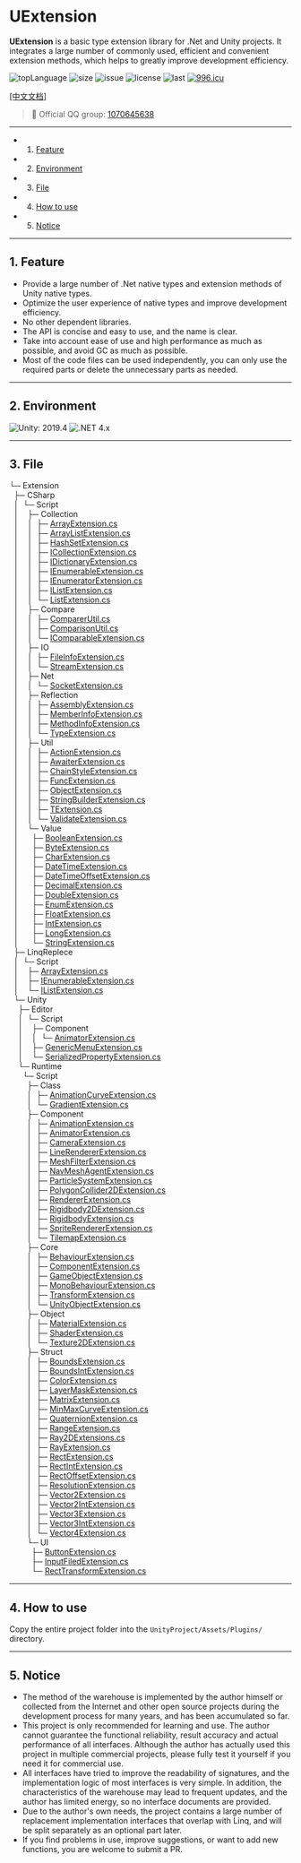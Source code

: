 # UExtension

**UExtension** is a basic type extension library for .Net and Unity projects. It integrates a large number of commonly used, efficient and convenient extension methods, which helps to greatly improve development efficiency.

![topLanguage](https://img.shields.io/github/languages/top/ls9512/UExtension)
![size](https://img.shields.io/github/languages/code-size/ls9512/UExtension)
![issue](https://img.shields.io/github/issues/ls9512/UExtension)
![license](https://img.shields.io/github/license/ls9512/UExtension)
![last](https://img.shields.io/github/last-commit/ls9512/UExtension)
[![996.icu](https://img.shields.io/badge/link-996.icu-red.svg)](https://996.icu)

[[中文文档]](README_CN.md)

> 🐧 Official QQ group: [1070645638](https://jq.qq.com/?_wv=1027&k=ezkLnUln)

***

<!-- vscode-markdown-toc -->
* 1. [Feature](#Feature)
* 2. [Environment](#Environment)
* 3. [File](#File)
* 4. [How to use](#Howtouse)
* 5. [Notice](#Notice)

<!-- vscode-markdown-toc-config
	numbering=true
	autoSave=true
	/vscode-markdown-toc-config -->
<!-- /vscode-markdown-toc -->

***

##  1. <a name='Feature'></a>Feature
* Provide a large number of .Net native types and extension methods of Unity native types.
* Optimize the user experience of native types and improve development efficiency.
* No other dependent libraries.
* The API is concise and easy to use, and the name is clear.
* Take into account ease of use and high performance as much as possible, and avoid GC as much as possible.
* Most of the code files can be used independently, you can only use the required parts or delete the unnecessary parts as needed.

***

##  2. <a name='Environment'></a>Environment
![Unity: 2019.4](https://img.shields.io/badge/Unity-2019.4+-blue) 
![.NET 4.x](https://img.shields.io/badge/.NET-4.x-blue) 

***

##  3. <a name='File'></a>File
<!-- File Tree Generator auto create start -->  
└─ Extension  
&nbsp;&nbsp;├─ CSharp  
&nbsp;&nbsp;│&nbsp;&nbsp;└─ Script  
&nbsp;&nbsp;│&nbsp;&nbsp;&nbsp;&nbsp;├─ Collection  
&nbsp;&nbsp;│&nbsp;&nbsp;&nbsp;&nbsp;│&nbsp;&nbsp;├─ [ArrayExtension.cs](https://github.com/ls9512/UExtension/blob/master/CSharp/Script/Collection/ArrayExtension.cs)  
&nbsp;&nbsp;│&nbsp;&nbsp;&nbsp;&nbsp;│&nbsp;&nbsp;├─ [ArrayListExtension.cs](https://github.com/ls9512/UExtension/blob/master/CSharp/Script/Collection/ArrayListExtension.cs)  
&nbsp;&nbsp;│&nbsp;&nbsp;&nbsp;&nbsp;│&nbsp;&nbsp;├─ [HashSetExtension.cs](https://github.com/ls9512/UExtension/blob/master/CSharp/Script/Collection/HashSetExtension.cs)  
&nbsp;&nbsp;│&nbsp;&nbsp;&nbsp;&nbsp;│&nbsp;&nbsp;├─ [ICollectionExtension.cs](https://github.com/ls9512/UExtension/blob/master/CSharp/Script/Collection/ICollectionExtension.cs)  
&nbsp;&nbsp;│&nbsp;&nbsp;&nbsp;&nbsp;│&nbsp;&nbsp;├─ [IDictionaryExtension.cs](https://github.com/ls9512/UExtension/blob/master/CSharp/Script/Collection/IDictionaryExtension.cs)  
&nbsp;&nbsp;│&nbsp;&nbsp;&nbsp;&nbsp;│&nbsp;&nbsp;├─ [IEnumerableExtension.cs](https://github.com/ls9512/UExtension/blob/master/CSharp/Script/Collection/IEnumerableExtension.cs)  
&nbsp;&nbsp;│&nbsp;&nbsp;&nbsp;&nbsp;│&nbsp;&nbsp;├─ [IEnumeratorExtension.cs](https://github.com/ls9512/UExtension/blob/master/CSharp/Script/Collection/IEnumeratorExtension.cs)  
&nbsp;&nbsp;│&nbsp;&nbsp;&nbsp;&nbsp;│&nbsp;&nbsp;├─ [IListExtension.cs](https://github.com/ls9512/UExtension/blob/master/CSharp/Script/Collection/IListExtension.cs)  
&nbsp;&nbsp;│&nbsp;&nbsp;&nbsp;&nbsp;│&nbsp;&nbsp;└─ [ListExtension.cs](https://github.com/ls9512/UExtension/blob/master/CSharp/Script/Collection/ListExtension.cs)  
&nbsp;&nbsp;│&nbsp;&nbsp;&nbsp;&nbsp;├─ Compare  
&nbsp;&nbsp;│&nbsp;&nbsp;&nbsp;&nbsp;│&nbsp;&nbsp;├─ [ComparerUtil.cs](https://github.com/ls9512/UExtension/blob/master/CSharp/Script/Compare/ComparerUtil.cs)  
&nbsp;&nbsp;│&nbsp;&nbsp;&nbsp;&nbsp;│&nbsp;&nbsp;├─ [ComparisonUtil.cs](https://github.com/ls9512/UExtension/blob/master/CSharp/Script/Compare/ComparisonUtil.cs)  
&nbsp;&nbsp;│&nbsp;&nbsp;&nbsp;&nbsp;│&nbsp;&nbsp;└─ [IComparableExtension.cs](https://github.com/ls9512/UExtension/blob/master/CSharp/Script/Compare/IComparableExtension.cs)  
&nbsp;&nbsp;│&nbsp;&nbsp;&nbsp;&nbsp;├─ IO  
&nbsp;&nbsp;│&nbsp;&nbsp;&nbsp;&nbsp;│&nbsp;&nbsp;├─ [FileInfoExtension.cs](https://github.com/ls9512/UExtension/blob/master/CSharp/Script/IO/FileInfoExtension.cs)  
&nbsp;&nbsp;│&nbsp;&nbsp;&nbsp;&nbsp;│&nbsp;&nbsp;└─ [StreamExtension.cs](https://github.com/ls9512/UExtension/blob/master/CSharp/Script/IO/StreamExtension.cs)  
&nbsp;&nbsp;│&nbsp;&nbsp;&nbsp;&nbsp;├─ Net  
&nbsp;&nbsp;│&nbsp;&nbsp;&nbsp;&nbsp;│&nbsp;&nbsp;└─ [SocketExtension.cs](https://github.com/ls9512/UExtension/blob/master/CSharp/Script/Net/SocketExtension.cs)  
&nbsp;&nbsp;│&nbsp;&nbsp;&nbsp;&nbsp;├─ Reflection  
&nbsp;&nbsp;│&nbsp;&nbsp;&nbsp;&nbsp;│&nbsp;&nbsp;├─ [AssemblyExtension.cs](https://github.com/ls9512/UExtension/blob/master/CSharp/Script/Reflection/AssemblyExtension.cs)  
&nbsp;&nbsp;│&nbsp;&nbsp;&nbsp;&nbsp;│&nbsp;&nbsp;├─ [MemberInfoExtension.cs](https://github.com/ls9512/UExtension/blob/master/CSharp/Script/Reflection/MemberInfoExtension.cs)  
&nbsp;&nbsp;│&nbsp;&nbsp;&nbsp;&nbsp;│&nbsp;&nbsp;├─ [MethodInfoExtension.cs](https://github.com/ls9512/UExtension/blob/master/CSharp/Script/Reflection/MethodInfoExtension.cs)  
&nbsp;&nbsp;│&nbsp;&nbsp;&nbsp;&nbsp;│&nbsp;&nbsp;└─ [TypeExtension.cs](https://github.com/ls9512/UExtension/blob/master/CSharp/Script/Reflection/TypeExtension.cs)  
&nbsp;&nbsp;│&nbsp;&nbsp;&nbsp;&nbsp;├─ Util  
&nbsp;&nbsp;│&nbsp;&nbsp;&nbsp;&nbsp;│&nbsp;&nbsp;├─ [ActionExtension.cs](https://github.com/ls9512/UExtension/blob/master/CSharp/Script/Util/ActionExtension.cs)  
&nbsp;&nbsp;│&nbsp;&nbsp;&nbsp;&nbsp;│&nbsp;&nbsp;├─ [AwaiterExtension.cs](https://github.com/ls9512/UExtension/blob/master/CSharp/Script/Util/AwaiterExtension.cs)  
&nbsp;&nbsp;│&nbsp;&nbsp;&nbsp;&nbsp;│&nbsp;&nbsp;├─ [ChainStyleExtension.cs](https://github.com/ls9512/UExtension/blob/master/CSharp/Script/Util/ChainStyleExtension.cs)  
&nbsp;&nbsp;│&nbsp;&nbsp;&nbsp;&nbsp;│&nbsp;&nbsp;├─ [FuncExtension.cs](https://github.com/ls9512/UExtension/blob/master/CSharp/Script/Util/FuncExtension.cs)  
&nbsp;&nbsp;│&nbsp;&nbsp;&nbsp;&nbsp;│&nbsp;&nbsp;├─ [ObjectExtension.cs](https://github.com/ls9512/UExtension/blob/master/CSharp/Script/Util/ObjectExtension.cs)  
&nbsp;&nbsp;│&nbsp;&nbsp;&nbsp;&nbsp;│&nbsp;&nbsp;├─ [StringBuilderExtension.cs](https://github.com/ls9512/UExtension/blob/master/CSharp/Script/Util/StringBuilderExtension.cs)  
&nbsp;&nbsp;│&nbsp;&nbsp;&nbsp;&nbsp;│&nbsp;&nbsp;├─ [TExtension.cs](https://github.com/ls9512/UExtension/blob/master/CSharp/Script/Util/TExtension.cs)  
&nbsp;&nbsp;│&nbsp;&nbsp;&nbsp;&nbsp;│&nbsp;&nbsp;└─ [ValidateExtension.cs](https://github.com/ls9512/UExtension/blob/master/CSharp/Script/Util/ValidateExtension.cs)  
&nbsp;&nbsp;│&nbsp;&nbsp;&nbsp;&nbsp;└─ Value  
&nbsp;&nbsp;│&nbsp;&nbsp;&nbsp;&nbsp;&nbsp;&nbsp;├─ [BooleanExtension.cs](https://github.com/ls9512/UExtension/blob/master/CSharp/Script/Value/BooleanExtension.cs)  
&nbsp;&nbsp;│&nbsp;&nbsp;&nbsp;&nbsp;&nbsp;&nbsp;├─ [ByteExtension.cs](https://github.com/ls9512/UExtension/blob/master/CSharp/Script/Value/ByteExtension.cs)  
&nbsp;&nbsp;│&nbsp;&nbsp;&nbsp;&nbsp;&nbsp;&nbsp;├─ [CharExtension.cs](https://github.com/ls9512/UExtension/blob/master/CSharp/Script/Value/CharExtension.cs)  
&nbsp;&nbsp;│&nbsp;&nbsp;&nbsp;&nbsp;&nbsp;&nbsp;├─ [DateTimeExtension.cs](https://github.com/ls9512/UExtension/blob/master/CSharp/Script/Value/DateTimeExtension.cs)  
&nbsp;&nbsp;│&nbsp;&nbsp;&nbsp;&nbsp;&nbsp;&nbsp;├─ [DateTimeOffsetExtension.cs](https://github.com/ls9512/UExtension/blob/master/CSharp/Script/Value/DateTimeOffsetExtension.cs)  
&nbsp;&nbsp;│&nbsp;&nbsp;&nbsp;&nbsp;&nbsp;&nbsp;├─ [DecimalExtension.cs](https://github.com/ls9512/UExtension/blob/master/CSharp/Script/Value/DecimalExtension.cs)  
&nbsp;&nbsp;│&nbsp;&nbsp;&nbsp;&nbsp;&nbsp;&nbsp;├─ [DoubleExtension.cs](https://github.com/ls9512/UExtension/blob/master/CSharp/Script/Value/DoubleExtension.cs)  
&nbsp;&nbsp;│&nbsp;&nbsp;&nbsp;&nbsp;&nbsp;&nbsp;├─ [EnumExtension.cs](https://github.com/ls9512/UExtension/blob/master/CSharp/Script/Value/EnumExtension.cs)  
&nbsp;&nbsp;│&nbsp;&nbsp;&nbsp;&nbsp;&nbsp;&nbsp;├─ [FloatExtension.cs](https://github.com/ls9512/UExtension/blob/master/CSharp/Script/Value/FloatExtension.cs)  
&nbsp;&nbsp;│&nbsp;&nbsp;&nbsp;&nbsp;&nbsp;&nbsp;├─ [IntExtension.cs](https://github.com/ls9512/UExtension/blob/master/CSharp/Script/Value/IntExtension.cs)  
&nbsp;&nbsp;│&nbsp;&nbsp;&nbsp;&nbsp;&nbsp;&nbsp;├─ [LongExtension.cs](https://github.com/ls9512/UExtension/blob/master/CSharp/Script/Value/LongExtension.cs)  
&nbsp;&nbsp;│&nbsp;&nbsp;&nbsp;&nbsp;&nbsp;&nbsp;└─ [StringExtension.cs](https://github.com/ls9512/UExtension/blob/master/CSharp/Script/Value/StringExtension.cs)  
&nbsp;&nbsp;├─ LinqReplece  
&nbsp;&nbsp;│&nbsp;&nbsp;└─ Script  
&nbsp;&nbsp;│&nbsp;&nbsp;&nbsp;&nbsp;├─ [ArrayExtension.cs](https://github.com/ls9512/UExtension/blob/master/LinqReplece/Script/ArrayExtension.cs)  
&nbsp;&nbsp;│&nbsp;&nbsp;&nbsp;&nbsp;├─ [IEnumerableExtension.cs](https://github.com/ls9512/UExtension/blob/master/LinqReplece/Script/IEnumerableExtension.cs)  
&nbsp;&nbsp;│&nbsp;&nbsp;&nbsp;&nbsp;└─ [IListExtension.cs](https://github.com/ls9512/UExtension/blob/master/LinqReplece/Script/IListExtension.cs)  
&nbsp;&nbsp;└─ Unity  
&nbsp;&nbsp;&nbsp;&nbsp;├─ Editor  
&nbsp;&nbsp;&nbsp;&nbsp;│&nbsp;&nbsp;└─ Script  
&nbsp;&nbsp;&nbsp;&nbsp;│&nbsp;&nbsp;&nbsp;&nbsp;├─ Component  
&nbsp;&nbsp;&nbsp;&nbsp;│&nbsp;&nbsp;&nbsp;&nbsp;│&nbsp;&nbsp;└─ [AnimatorExtension.cs](https://github.com/ls9512/UExtension/blob/master/Unity/Editor/Script/Component/AnimatorExtension.cs)  
&nbsp;&nbsp;&nbsp;&nbsp;│&nbsp;&nbsp;&nbsp;&nbsp;├─ [GenericMenuExtension.cs](https://github.com/ls9512/UExtension/blob/master/Unity/Editor/Script/GenericMenuExtension.cs)  
&nbsp;&nbsp;&nbsp;&nbsp;│&nbsp;&nbsp;&nbsp;&nbsp;└─ [SerializedPropertyExtension.cs](https://github.com/ls9512/UExtension/blob/master/Unity/Editor/Script/SerializedPropertyExtension.cs)  
&nbsp;&nbsp;&nbsp;&nbsp;└─ Runtime  
&nbsp;&nbsp;&nbsp;&nbsp;&nbsp;&nbsp;└─ Script  
&nbsp;&nbsp;&nbsp;&nbsp;&nbsp;&nbsp;&nbsp;&nbsp;├─ Class  
&nbsp;&nbsp;&nbsp;&nbsp;&nbsp;&nbsp;&nbsp;&nbsp;│&nbsp;&nbsp;├─ [AnimationCurveExtension.cs](https://github.com/ls9512/UExtension/blob/master/Unity/Runtime/Script/Class/AnimationCurveExtension.cs)  
&nbsp;&nbsp;&nbsp;&nbsp;&nbsp;&nbsp;&nbsp;&nbsp;│&nbsp;&nbsp;└─ [GradientExtension.cs](https://github.com/ls9512/UExtension/blob/master/Unity/Runtime/Script/Class/GradientExtension.cs)  
&nbsp;&nbsp;&nbsp;&nbsp;&nbsp;&nbsp;&nbsp;&nbsp;├─ Component  
&nbsp;&nbsp;&nbsp;&nbsp;&nbsp;&nbsp;&nbsp;&nbsp;│&nbsp;&nbsp;├─ [AnimationExtension.cs](https://github.com/ls9512/UExtension/blob/master/Unity/Runtime/Script/Component/AnimationExtension.cs)  
&nbsp;&nbsp;&nbsp;&nbsp;&nbsp;&nbsp;&nbsp;&nbsp;│&nbsp;&nbsp;├─ [AnimatorExtension.cs](https://github.com/ls9512/UExtension/blob/master/Unity/Runtime/Script/Component/AnimatorExtension.cs)  
&nbsp;&nbsp;&nbsp;&nbsp;&nbsp;&nbsp;&nbsp;&nbsp;│&nbsp;&nbsp;├─ [CameraExtension.cs](https://github.com/ls9512/UExtension/blob/master/Unity/Runtime/Script/Component/CameraExtension.cs)  
&nbsp;&nbsp;&nbsp;&nbsp;&nbsp;&nbsp;&nbsp;&nbsp;│&nbsp;&nbsp;├─ [LineRendererExtension.cs](https://github.com/ls9512/UExtension/blob/master/Unity/Runtime/Script/Component/LineRendererExtension.cs)  
&nbsp;&nbsp;&nbsp;&nbsp;&nbsp;&nbsp;&nbsp;&nbsp;│&nbsp;&nbsp;├─ [MeshFilterExtension.cs](https://github.com/ls9512/UExtension/blob/master/Unity/Runtime/Script/Component/MeshFilterExtension.cs)  
&nbsp;&nbsp;&nbsp;&nbsp;&nbsp;&nbsp;&nbsp;&nbsp;│&nbsp;&nbsp;├─ [NavMeshAgentExtension.cs](https://github.com/ls9512/UExtension/blob/master/Unity/Runtime/Script/Component/NavMeshAgentExtension.cs)  
&nbsp;&nbsp;&nbsp;&nbsp;&nbsp;&nbsp;&nbsp;&nbsp;│&nbsp;&nbsp;├─ [ParticleSystemExtension.cs](https://github.com/ls9512/UExtension/blob/master/Unity/Runtime/Script/Component/ParticleSystemExtension.cs)  
&nbsp;&nbsp;&nbsp;&nbsp;&nbsp;&nbsp;&nbsp;&nbsp;│&nbsp;&nbsp;├─ [PolygonCollider2DExtension.cs](https://github.com/ls9512/UExtension/blob/master/Unity/Runtime/Script/Component/PolygonCollider2DExtension.cs)  
&nbsp;&nbsp;&nbsp;&nbsp;&nbsp;&nbsp;&nbsp;&nbsp;│&nbsp;&nbsp;├─ [RendererExtension.cs](https://github.com/ls9512/UExtension/blob/master/Unity/Runtime/Script/Component/RendererExtension.cs)  
&nbsp;&nbsp;&nbsp;&nbsp;&nbsp;&nbsp;&nbsp;&nbsp;│&nbsp;&nbsp;├─ [Rigidbody2DExtension.cs](https://github.com/ls9512/UExtension/blob/master/Unity/Runtime/Script/Component/Rigidbody2DExtension.cs)  
&nbsp;&nbsp;&nbsp;&nbsp;&nbsp;&nbsp;&nbsp;&nbsp;│&nbsp;&nbsp;├─ [RigidbodyExtension.cs](https://github.com/ls9512/UExtension/blob/master/Unity/Runtime/Script/Component/RigidbodyExtension.cs)  
&nbsp;&nbsp;&nbsp;&nbsp;&nbsp;&nbsp;&nbsp;&nbsp;│&nbsp;&nbsp;├─ [SpriteRendererExtension.cs](https://github.com/ls9512/UExtension/blob/master/Unity/Runtime/Script/Component/SpriteRendererExtension.cs)  
&nbsp;&nbsp;&nbsp;&nbsp;&nbsp;&nbsp;&nbsp;&nbsp;│&nbsp;&nbsp;└─ [TilemapExtension.cs](https://github.com/ls9512/UExtension/blob/master/Unity/Runtime/Script/Component/TilemapExtension.cs)  
&nbsp;&nbsp;&nbsp;&nbsp;&nbsp;&nbsp;&nbsp;&nbsp;├─ Core  
&nbsp;&nbsp;&nbsp;&nbsp;&nbsp;&nbsp;&nbsp;&nbsp;│&nbsp;&nbsp;├─ [BehaviourExtension.cs](https://github.com/ls9512/UExtension/blob/master/Unity/Runtime/Script/Core/BehaviourExtension.cs)  
&nbsp;&nbsp;&nbsp;&nbsp;&nbsp;&nbsp;&nbsp;&nbsp;│&nbsp;&nbsp;├─ [ComponentExtension.cs](https://github.com/ls9512/UExtension/blob/master/Unity/Runtime/Script/Core/ComponentExtension.cs)  
&nbsp;&nbsp;&nbsp;&nbsp;&nbsp;&nbsp;&nbsp;&nbsp;│&nbsp;&nbsp;├─ [GameObjectExtension.cs](https://github.com/ls9512/UExtension/blob/master/Unity/Runtime/Script/Core/GameObjectExtension.cs)  
&nbsp;&nbsp;&nbsp;&nbsp;&nbsp;&nbsp;&nbsp;&nbsp;│&nbsp;&nbsp;├─ [MonoBehaviourExtension.cs](https://github.com/ls9512/UExtension/blob/master/Unity/Runtime/Script/Core/MonoBehaviourExtension.cs)  
&nbsp;&nbsp;&nbsp;&nbsp;&nbsp;&nbsp;&nbsp;&nbsp;│&nbsp;&nbsp;├─ [TransformExtension.cs](https://github.com/ls9512/UExtension/blob/master/Unity/Runtime/Script/Core/TransformExtension.cs)  
&nbsp;&nbsp;&nbsp;&nbsp;&nbsp;&nbsp;&nbsp;&nbsp;│&nbsp;&nbsp;└─ [UnityObjectExtension.cs](https://github.com/ls9512/UExtension/blob/master/Unity/Runtime/Script/Core/UnityObjectExtension.cs)  
&nbsp;&nbsp;&nbsp;&nbsp;&nbsp;&nbsp;&nbsp;&nbsp;├─ Object  
&nbsp;&nbsp;&nbsp;&nbsp;&nbsp;&nbsp;&nbsp;&nbsp;│&nbsp;&nbsp;├─ [MaterialExtension.cs](https://github.com/ls9512/UExtension/blob/master/Unity/Runtime/Script/Object/MaterialExtension.cs)  
&nbsp;&nbsp;&nbsp;&nbsp;&nbsp;&nbsp;&nbsp;&nbsp;│&nbsp;&nbsp;├─ [ShaderExtension.cs](https://github.com/ls9512/UExtension/blob/master/Unity/Runtime/Script/Object/ShaderExtension.cs)  
&nbsp;&nbsp;&nbsp;&nbsp;&nbsp;&nbsp;&nbsp;&nbsp;│&nbsp;&nbsp;└─ [Texture2DExtension.cs](https://github.com/ls9512/UExtension/blob/master/Unity/Runtime/Script/Object/Texture2DExtension.cs)  
&nbsp;&nbsp;&nbsp;&nbsp;&nbsp;&nbsp;&nbsp;&nbsp;├─ Struct  
&nbsp;&nbsp;&nbsp;&nbsp;&nbsp;&nbsp;&nbsp;&nbsp;│&nbsp;&nbsp;├─ [BoundsExtension.cs](https://github.com/ls9512/UExtension/blob/master/Unity/Runtime/Script/Struct/BoundsExtension.cs)  
&nbsp;&nbsp;&nbsp;&nbsp;&nbsp;&nbsp;&nbsp;&nbsp;│&nbsp;&nbsp;├─ [BoundsIntExtension.cs](https://github.com/ls9512/UExtension/blob/master/Unity/Runtime/Script/Struct/BoundsIntExtension.cs)  
&nbsp;&nbsp;&nbsp;&nbsp;&nbsp;&nbsp;&nbsp;&nbsp;│&nbsp;&nbsp;├─ [ColorExtension.cs](https://github.com/ls9512/UExtension/blob/master/Unity/Runtime/Script/Struct/ColorExtension.cs)  
&nbsp;&nbsp;&nbsp;&nbsp;&nbsp;&nbsp;&nbsp;&nbsp;│&nbsp;&nbsp;├─ [LayerMaskExtension.cs](https://github.com/ls9512/UExtension/blob/master/Unity/Runtime/Script/Struct/LayerMaskExtension.cs)  
&nbsp;&nbsp;&nbsp;&nbsp;&nbsp;&nbsp;&nbsp;&nbsp;│&nbsp;&nbsp;├─ [MatrixExtension.cs](https://github.com/ls9512/UExtension/blob/master/Unity/Runtime/Script/Struct/MatrixExtension.cs)  
&nbsp;&nbsp;&nbsp;&nbsp;&nbsp;&nbsp;&nbsp;&nbsp;│&nbsp;&nbsp;├─ [MinMaxCurveExtension.cs](https://github.com/ls9512/UExtension/blob/master/Unity/Runtime/Script/Struct/MinMaxCurveExtension.cs)  
&nbsp;&nbsp;&nbsp;&nbsp;&nbsp;&nbsp;&nbsp;&nbsp;│&nbsp;&nbsp;├─ [QuaternionExtension.cs](https://github.com/ls9512/UExtension/blob/master/Unity/Runtime/Script/Struct/QuaternionExtension.cs)  
&nbsp;&nbsp;&nbsp;&nbsp;&nbsp;&nbsp;&nbsp;&nbsp;│&nbsp;&nbsp;├─ [RangeExtension.cs](https://github.com/ls9512/UExtension/blob/master/Unity/Runtime/Script/Struct/RangeExtension.cs)  
&nbsp;&nbsp;&nbsp;&nbsp;&nbsp;&nbsp;&nbsp;&nbsp;│&nbsp;&nbsp;├─ [Ray2DExtensions.cs](https://github.com/ls9512/UExtension/blob/master/Unity/Runtime/Script/Struct/Ray2DExtensions.cs)  
&nbsp;&nbsp;&nbsp;&nbsp;&nbsp;&nbsp;&nbsp;&nbsp;│&nbsp;&nbsp;├─ [RayExtension.cs](https://github.com/ls9512/UExtension/blob/master/Unity/Runtime/Script/Struct/RayExtension.cs)  
&nbsp;&nbsp;&nbsp;&nbsp;&nbsp;&nbsp;&nbsp;&nbsp;│&nbsp;&nbsp;├─ [RectExtension.cs](https://github.com/ls9512/UExtension/blob/master/Unity/Runtime/Script/Struct/RectExtension.cs)  
&nbsp;&nbsp;&nbsp;&nbsp;&nbsp;&nbsp;&nbsp;&nbsp;│&nbsp;&nbsp;├─ [RectIntExtension.cs](https://github.com/ls9512/UExtension/blob/master/Unity/Runtime/Script/Struct/RectIntExtension.cs)  
&nbsp;&nbsp;&nbsp;&nbsp;&nbsp;&nbsp;&nbsp;&nbsp;│&nbsp;&nbsp;├─ [RectOffsetExtension.cs](https://github.com/ls9512/UExtension/blob/master/Unity/Runtime/Script/Struct/RectOffsetExtension.cs)  
&nbsp;&nbsp;&nbsp;&nbsp;&nbsp;&nbsp;&nbsp;&nbsp;│&nbsp;&nbsp;├─ [ResolutionExtension.cs](https://github.com/ls9512/UExtension/blob/master/Unity/Runtime/Script/Struct/ResolutionExtension.cs)  
&nbsp;&nbsp;&nbsp;&nbsp;&nbsp;&nbsp;&nbsp;&nbsp;│&nbsp;&nbsp;├─ [Vector2Extension.cs](https://github.com/ls9512/UExtension/blob/master/Unity/Runtime/Script/Struct/Vector2Extension.cs)  
&nbsp;&nbsp;&nbsp;&nbsp;&nbsp;&nbsp;&nbsp;&nbsp;│&nbsp;&nbsp;├─ [Vector2IntExtension.cs](https://github.com/ls9512/UExtension/blob/master/Unity/Runtime/Script/Struct/Vector2IntExtension.cs)  
&nbsp;&nbsp;&nbsp;&nbsp;&nbsp;&nbsp;&nbsp;&nbsp;│&nbsp;&nbsp;├─ [Vector3Extension.cs](https://github.com/ls9512/UExtension/blob/master/Unity/Runtime/Script/Struct/Vector3Extension.cs)  
&nbsp;&nbsp;&nbsp;&nbsp;&nbsp;&nbsp;&nbsp;&nbsp;│&nbsp;&nbsp;├─ [Vector3IntExtension.cs](https://github.com/ls9512/UExtension/blob/master/Unity/Runtime/Script/Struct/Vector3IntExtension.cs)  
&nbsp;&nbsp;&nbsp;&nbsp;&nbsp;&nbsp;&nbsp;&nbsp;│&nbsp;&nbsp;└─ [Vector4Extension.cs](https://github.com/ls9512/UExtension/blob/master/Unity/Runtime/Script/Struct/Vector4Extension.cs)  
&nbsp;&nbsp;&nbsp;&nbsp;&nbsp;&nbsp;&nbsp;&nbsp;└─ UI  
&nbsp;&nbsp;&nbsp;&nbsp;&nbsp;&nbsp;&nbsp;&nbsp;&nbsp;&nbsp;├─ [ButtonExtension.cs](https://github.com/ls9512/UExtension/blob/master/Unity/Runtime/Script/UI/ButtonExtension.cs)  
&nbsp;&nbsp;&nbsp;&nbsp;&nbsp;&nbsp;&nbsp;&nbsp;&nbsp;&nbsp;├─ [InputFiledExtension.cs](https://github.com/ls9512/UExtension/blob/master/Unity/Runtime/Script/UI/InputFiledExtension.cs)  
&nbsp;&nbsp;&nbsp;&nbsp;&nbsp;&nbsp;&nbsp;&nbsp;&nbsp;&nbsp;└─ [RectTransformExtension.cs](https://github.com/ls9512/UExtension/blob/master/Unity/Runtime/Script/UI/RectTransformExtension.cs)  
<!-- File Tree Generator auto create end -->

***

##  4. <a name='Howtouse'></a>How to use
Copy the entire project folder into the `UnityProject/Assets/Plugins/` directory.

***

##  5. <a name='Notice'></a>Notice
* The method of the warehouse is implemented by the author himself or collected from the Internet and other open source projects during the development process for many years, and has been accumulated so far.
* This project is only recommended for learning and use. The author cannot guarantee the functional reliability, result accuracy and actual performance of all interfaces. Although the author has actually used this project in multiple commercial projects, please fully test it yourself if you need it for commercial use.
* All interfaces have tried to improve the readability of signatures, and the implementation logic of most interfaces is very simple. In addition, the characteristics of the warehouse may lead to frequent updates, and the author has limited energy, so no interface documents are provided.
* Due to the author's own needs, the project contains a large number of replacement implementation interfaces that overlap with Linq, and will be split separately as an optional part later.
* If you find problems in use, improve suggestions, or want to add new functions, you are welcome to submit a PR.